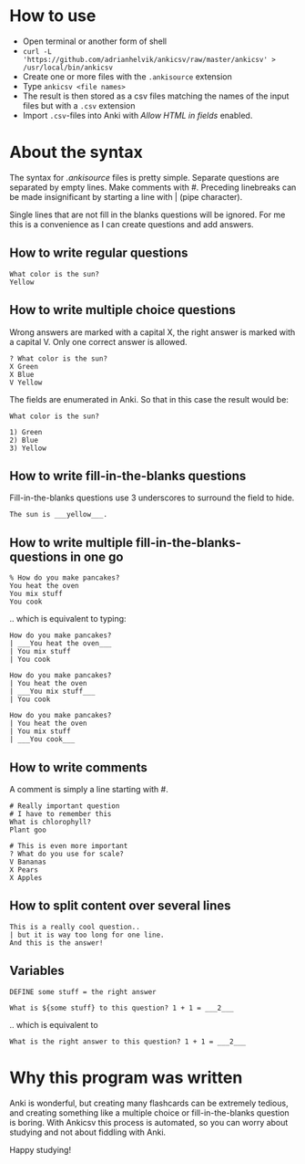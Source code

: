 How to use
==========

- Open terminal or another form of shell
- `curl -L 'https://github.com/adrianhelvik/ankicsv/raw/master/ankicsv' > /usr/local/bin/ankicsv`
- Create one or more files with the `.ankisource` extension
- Type `ankicsv <file names>`
- The result is then stored as a csv files matching the names of the input files but with a `.csv` extension
- Import `.csv`-files into Anki with *Allow HTML in fields* enabled.

About the syntax
================
The syntax for *.ankisource* files is pretty simple.
Separate questions are separated by empty lines.
Make comments with #. Preceding linebreaks can be made
insignificant by starting a line with | (pipe character).

Single lines that are not fill in the blanks questions
will be ignored. For me this is a convenience as I can
create questions and add answers.

How to write regular questions
------------------------------

    What color is the sun?
    Yellow

How to write multiple choice questions
--------------------------------------

Wrong answers are marked with a capital X,
the right answer is marked with a capital V.
Only one correct answer is allowed.

    ? What color is the sun?
    X Green
    X Blue
    V Yellow

The fields are enumerated in Anki. So that
in this case the result would be:

    What color is the sun?

    1) Green
    2) Blue
    3) Yellow

How to write fill-in-the-blanks questions
-----------------------------------------

Fill-in-the-blanks questions use 3 underscores
to surround the field to hide.

    The sun is ___yellow___.

How to write multiple fill-in-the-blanks-questions in one go
------------------------------------------------------------

    % How do you make pancakes?
    You heat the oven
    You mix stuff
    You cook

.. which is equivalent to typing:

    How do you make pancakes?
    | ___You heat the oven___
    | You mix stuff
    | You cook

    How do you make pancakes?
    | You heat the oven
    | ___You mix stuff___
    | You cook

    How do you make pancakes?
    | You heat the oven
    | You mix stuff
    | ___You cook___

How to write comments
---------------------

A comment is simply a line starting with #.

    # Really important question
    # I have to remember this
    What is chlorophyll?
    Plant goo

    # This is even more important
    ? What do you use for scale?
    V Bananas
    X Pears
    X Apples

How to split content over several lines
---------------------------------------

    This is a really cool question..
    | but it is way too long for one line.
    And this is the answer!

Variables
---------

    DEFINE some stuff = the right answer

    What is ${some stuff} to this question? 1 + 1 = ___2___

.. which is equivalent to

    What is the right answer to this question? 1 + 1 = ___2___

Why this program was written
============================

Anki is wonderful, but creating many flashcards can be extremely tedious, and creating something like a multiple choice or fill-in-the-blanks question is boring.
With Ankicsv this process is automated, so you can worry about studying and not about fiddling with Anki.

Happy studying!
